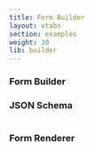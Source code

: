 ```yaml
---
title: Form Builder
layout: vtabs
section: examples
weight: 30
lib: builder
---
```

<h3>Form Builder</h3>
<div id="builder"></div>
<h3>JSON Schema</h3>
<pre id="json"></pre>
<h3>Form Renderer</h3>
<div id="formio" class="well"></div>

<script type="text/javascript">
Formio.builder(document.getElementById("builder")).then(function(builder) {
  var jsonElement = document.getElementById('json');
  Formio.createForm(document.getElementById('formio'), {components: []}).then(function(form) {
    builder.on('saveComponent', function(event) {
      var schema = builder.schema;
      jsonElement.innerHTML = '';
      jsonElement.appendChild(document.createTextNode(JSON.stringify(schema, null, 4)));
      form.form = schema;
    });
  
    builder.on('editComponent', function(event) {
      console.log('editComponent', event);
    });
    
    builder.on('updateComponent', function(event) {
      console.log('updateComponent', event);
    });
    
    builder.on('deleteComponent', function(event) {
      console.log('deleteComponent', event);
    });
  });
});
</script>
